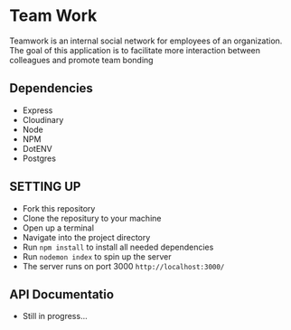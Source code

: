 # Team Work
Teamwork is an internal social network for employees of an organization. The goal of this application is to facilitate more interaction between colleagues and promote team bonding

## Dependencies
- Express
- Cloudinary
- Node
- NPM
- DotENV
- Postgres

## SETTING UP 
- Fork this repository
- Clone the repositury to your machine
- Open up a terminal
- Navigate into the project directory
- Run <code>npm install</code> to install all needed dependencies
- Run <code>nodemon index</code> to spin up the server
- The server runs on port 3000 <code>http://localhost:3000/</code>

## API Documentatio
- Still in progress...
